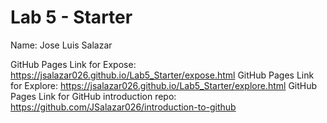 # Lab 5 - Starter
Name: Jose Luis Salazar

GitHub Pages Link for Expose: https://jsalazar026.github.io/Lab5_Starter/expose.html
GitHub Pages Link for Explore: https://jsalazar026.github.io/Lab5_Starter/explore.html
GitHub Pages Link for GitHub introduction repo: https://github.com/JSalazar026/introduction-to-github
